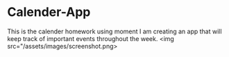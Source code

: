 # Calender-App
This is the calender homework
using moment I am creating an app that will keep track of important events throughout the week. 
<img src="/assets/images/screenshot.png>
